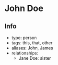 # John Doe
## Info
- type: person
- tags: this, that, other
- aliases: John, James
- relationships:
    - Jane Doe: sister